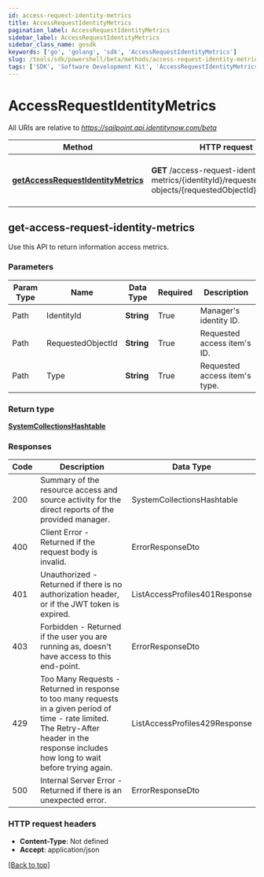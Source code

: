 ```yaml
---
id: access-request-identity-metrics
title: AccessRequestIdentityMetrics
pagination_label: AccessRequestIdentityMetrics
sidebar_label: AccessRequestIdentityMetrics
sidebar_class_name: gosdk
keywords: ['go', 'golang', 'sdk', 'AccessRequestIdentityMetrics'] 
slug: /tools/sdk/powershell/beta/methods/access-request-identity-metrics
tags: ['SDK', 'Software Development Kit', 'AccessRequestIdentityMetrics']
---
```



# AccessRequestIdentityMetrics

All URIs are relative to *https://sailpoint.api.identitynow.com/beta*

Method | HTTP request | Description
------------- | ------------- | -------------
[**getAccessRequestIdentityMetrics**](#get-access-request-identity-metrics) | **GET** /access-request-identity-metrics/{identityId}/requested-objects/{requestedObjectId}/type/{type} | Return access request identity metrics



## get-access-request-identity-metrics


Use this API to return information access metrics.

### Parameters 
Param Type | Name | Data Type | Required  | Description
------------- | ------------- | ------------- | ------------- | ------------- 
Path   | IdentityId | **String** | True  | Manager's identity ID.
Path   | RequestedObjectId | **String** | True  | Requested access item's ID.
Path   | Type | **String** | True  | Requested access item's type.

	
### Return type

[**SystemCollectionsHashtable**](../models/system-collections-hashtable)

### Responses
Code | Description  | Data Type
------------- | ------------- | -------------
200 | Summary of the resource access and source activity for the direct reports of the provided manager. | SystemCollectionsHashtable
400 | Client Error - Returned if the request body is invalid. | ErrorResponseDto
401 | Unauthorized - Returned if there is no authorization header, or if the JWT token is expired. | ListAccessProfiles401Response
403 | Forbidden - Returned if the user you are running as, doesn&#39;t have access to this end-point. | ErrorResponseDto
429 | Too Many Requests - Returned in response to too many requests in a given period of time - rate limited. The Retry-After header in the response includes how long to wait before trying again. | ListAccessProfiles429Response
500 | Internal Server Error - Returned if there is an unexpected error. | ErrorResponseDto


### HTTP request headers

- **Content-Type**: Not defined
- **Accept**: application/json

[[Back to top]](#) 

